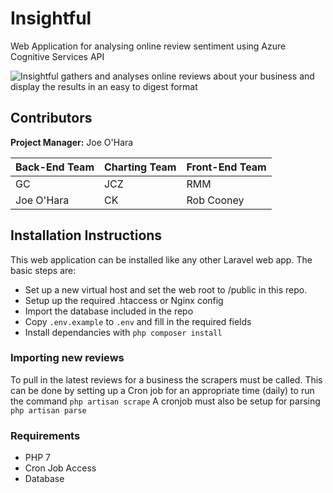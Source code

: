 # Insightful
Web Application for analysing online review sentiment using Azure Cognitive Services API

![Insightful gathers and analyses online reviews about your business and display the results in an easy to digest format](demonstration.gif)

## Contributors

**Project Manager:** Joe O'Hara

| Back-End Team | Charting Team | Front-End Team  |
| ------------- |---------------| ----------------|
| GC            | JCZ           | RMM             |
| Joe O'Hara    | CK            | Rob Cooney      |

## Installation Instructions

This web application can be installed like any other Laravel web app.
The basic steps are:
- Set up a new virtual host and set the web root to /public in this repo.
- Setup up the required .htaccess or Nginx config
- Import the database included in the repo
- Copy `.env.example` to `.env` and fill in the required fields
- Install dependancies with `php composer install`
### Importing new reviews
To pull in the latest reviews for a business the scrapers must be called.
This can be done by setting up a Cron job for an appropriate time (daily) to run the command `php artisan scrape`
A cronjob must also be setup for parsing `php artisan parse`

### Requirements
- PHP 7
- Cron Job Access
- Database
